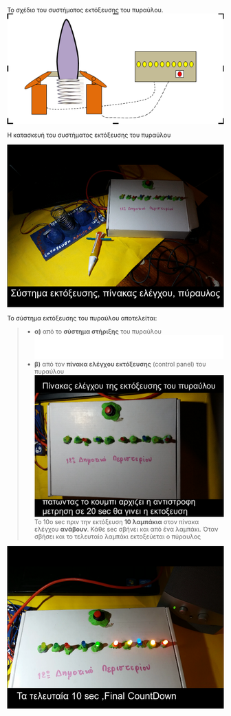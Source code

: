 To σχέδιο του συστήματος εκτόξευσης του πυραύλου.
![μοντέλο του πυραύλου](/assets/images/tux.png)

Η κατασκευή του συστήματος εκτόξευσης του πυραύλου

![Η κατασκευή του συστήματος εκτόξευσης του πυραύλου](/assets/images/system1.png)

Το σύστημα εκτόξευσης του πυραύλου αποτελείται:

>- **α)** από το **σύστημα στήριξης** του πυραύλου
![σύστημα στήριξης  του πυραύλου](/assets/images/ektokseusi1.png)
>- **β)** από τον **πίνακα ελέγχου εκτόξευσης** (control panel) του πυραύλου
![πίνακας ελέγχου  του πυραύλου](/assets/images/control-panel2.png)
Το 10ο sec πριν την εκτόξευση **10 λαμπάκια** στον πίνακα ελέγχου **ανάβουν**. Κάθε sec σβήνει και από ένα λαμπάκι. 
Όταν σβήσει και το τελευταίο λαμπάκι εκτοξεύεται ο πύραυλος

![Πίνακας ελέγχου   του πυραύλου](/assets/images/control-panel3.png)
 
